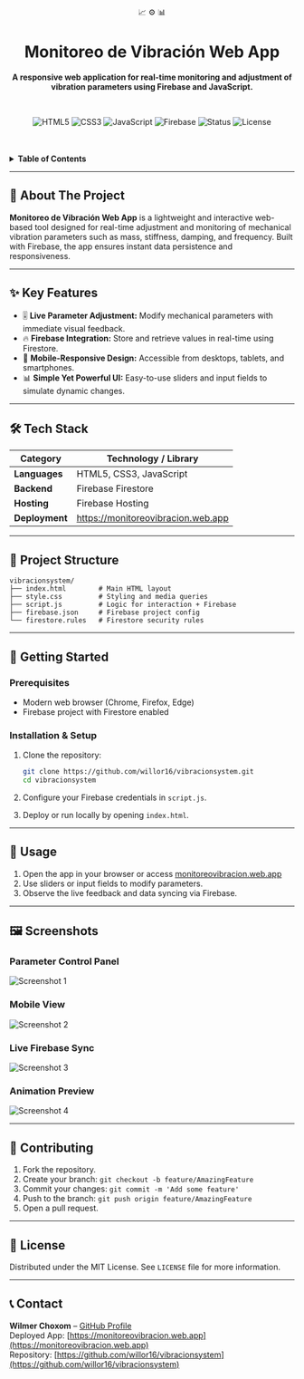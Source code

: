 <div align="center">

  <br/>
  <br/>
  <p>
    📈 ⚙️ 📊
  </p>
  <h1>Monitoreo de Vibración Web App</h1>
  <p>
    <b>A responsive web application for real-time monitoring and adjustment of vibration parameters using Firebase and JavaScript.</b>
  </p>
  <br/>

  <p>
    <img src="https://img.shields.io/badge/HTML-5-orange?style=for-the-badge&logo=html5" alt="HTML5">
    <img src="https://img.shields.io/badge/CSS-3-blue?style=for-the-badge&logo=css3" alt="CSS3">
    <img src="https://img.shields.io/badge/JavaScript-ES6-yellow?style=for-the-badge&logo=javascript" alt="JavaScript">
    <img src="https://img.shields.io/badge/Firebase-9.0+-orange?style=for-the-badge&logo=firebase" alt="Firebase">
    <img src="https://img.shields.io/badge/status-deployed-success?style=for-the-badge" alt="Status">
    <img src="https://img.shields.io/github/license/willor16/vibracionsystem?style=for-the-badge" alt="License">
  </p>
  <br/>
  <br/>
</div>

<details>
  <summary><strong>Table of Contents</strong></summary>
  <ol>
    <li><a href="#-about-the-project">About The Project</a></li>
    <li><a href="#-key-features">Key Features</a></li>
    <li><a href="#-tech-stack">Tech Stack</a></li>
    <li><a href="#-project-structure">Project Structure</a></li>
    <li>
      <a href="#-getting-started">Getting Started</a>
      <ul>
        <li><a href="#prerequisites">Prerequisites</a></li>
        <li><a href="#installation--setup">Installation & Setup</a></li>
      </ul>
    </li>
    <li><a href="#-usage">Usage</a></li>
    <li><a href="#-screenshots">Screenshots</a></li>
    <li><a href="#-contributing">Contributing</a></li>
    <li><a href="#-license">License</a></li>
    <li><a href="#-contact">Contact</a></li>
  </ol>
</details>

---

## 🚀 About The Project

**Monitoreo de Vibración Web App** is a lightweight and interactive web-based tool designed for real-time adjustment and monitoring of mechanical vibration parameters such as mass, stiffness, damping, and frequency. Built with Firebase, the app ensures instant data persistence and responsiveness.

---

## ✨ Key Features

* 🎚️ **Live Parameter Adjustment:** Modify mechanical parameters with immediate visual feedback.
* 🔥 **Firebase Integration:** Store and retrieve values in real-time using Firestore.
* 📱 **Mobile-Responsive Design:** Accessible from desktops, tablets, and smartphones.
* 📊 **Simple Yet Powerful UI:** Easy-to-use sliders and input fields to simulate dynamic changes.

---

## 🛠️ Tech Stack

| Category          | Technology / Library                          |
|-------------------|-----------------------------------------------|
| **Languages**     | HTML5, CSS3, JavaScript                       |
| **Backend**       | Firebase Firestore                            |
| **Hosting**       | Firebase Hosting                              |
| **Deployment**    | https://monitoreovibracion.web.app            |

---

## 📂 Project Structure

```
vibracionsystem/
├── index.html        # Main HTML layout
├── style.css         # Styling and media queries
├── script.js         # Logic for interaction + Firebase
├── firebase.json     # Firebase project config
└── firestore.rules   # Firestore security rules
```

---

## 🏁 Getting Started

### Prerequisites

- Modern web browser (Chrome, Firefox, Edge)
- Firebase project with Firestore enabled

### Installation & Setup

1. Clone the repository:
   ```sh
   git clone https://github.com/willor16/vibracionsystem.git
   cd vibracionsystem
   ```

2. Configure your Firebase credentials in `script.js`.

3. Deploy or run locally by opening `index.html`.

---

## 📖 Usage

1. Open the app in your browser or access [monitoreovibracion.web.app](https://monitoreovibracion.web.app)
2. Use sliders or input fields to modify parameters.
3. Observe the live feedback and data syncing via Firebase.

---

## 🖼️ Screenshots

### **Parameter Control Panel**
![Screenshot 1](https://via.placeholder.com/800x450.png?text=Parameter+Control+UI)

### **Mobile View**
![Screenshot 2](https://via.placeholder.com/800x450.png?text=Responsive+Mobile+UI)

### **Live Firebase Sync**
![Screenshot 3](https://via.placeholder.com/800x450.png?text=Live+Database+Integration)

### **Animation Preview**
![Screenshot 4](https://via.placeholder.com/800x450.png?text=Real-time+Visualization)

---

## 🙌 Contributing

1. Fork the repository.
2. Create your branch: `git checkout -b feature/AmazingFeature`
3. Commit your changes: `git commit -m 'Add some feature'`
4. Push to the branch: `git push origin feature/AmazingFeature`
5. Open a pull request.

---

## 📜 License

Distributed under the MIT License. See `LICENSE` file for more information.

---

## 📞 Contact

**Wilmer Choxom** – [GitHub Profile](https://github.com/willor16)  
Deployed App: [https://monitoreovibracion.web.app](https://monitoreovibracion.web.app)  
Repository: [https://github.com/willor16/vibracionsystem](https://github.com/willor16/vibracionsystem)
